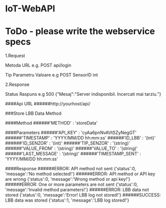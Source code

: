 # IoT-WebAPI

# ToDo - please write the webservice specs

1.Request

Metoda URL
e.g. POST api/login

Tip Parametru Valoare
e.g POST SensorID int

2.Response

Status Raspuns
e.g 500	{"Mesaj":"Server indisponibil. Incercati mai tarziu."}

####Api URL
######http://yourhost/api/

###Store LBB Data Method

####Method
######'METHOD' : 'storeData'

####Parameters
######'API_KEY' : 'cyAa6pnNvAVtSZyNegGT'
######'TIMESTAMP' : 'YYYY/MM/DD hh:mm:ss'
######'ID_LBB' : '(int)'
######'ID_SENZOR' : '(int)'
######'TIP_SENZOR' : '(string)'
######'VALUE_FROM' : '(string)'
######'VALUE_TO' : '(string)'
######'LAST_MESSAGE' : '(string)'
######'TIMESTAMP_SENT' : 'YYYY/MM/DD hh:mm:ss'

####Response
######ERROR: API method not sent
{'status':0, 'message':'No method selected!'}
######ERROR: API method or API key are wrong
{'status':0, 'message':'Wrong method or api key!'}
######ERROR: One or more parameters are not sent
{'status':0, 'message':'Invalid method parameters!'}
######ERROR: LBB data not stored
{'status':0, 'message':'Error! LBB log not stored!'}
######SUCCESS: LBB data was stored
{'status':1, 'message':'LBB log stored!'}